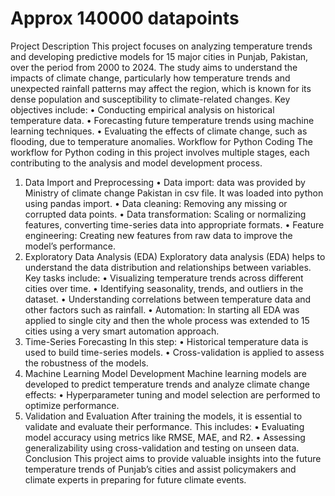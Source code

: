 # Approx 140000 datapoints
Project Description
This project focuses on analyzing temperature trends and developing predictive models for 15 major cities in Punjab, Pakistan, over the period from 2000 to 2024. The study aims to understand the impacts of climate change, particularly how temperature trends and unexpected rainfall patterns may affect the region, which is known for its dense population and susceptibility to climate-related changes.
Key objectives include:
•	Conducting empirical analysis on historical temperature data.
•	Forecasting future temperature trends using machine learning techniques.
•	Evaluating the effects of climate change, such as flooding, due to temperature anomalies.
Workflow for Python Coding
The workflow for Python coding in this project involves multiple stages, each contributing to the analysis and model development process.
1. Data Import and Preprocessing
•	Data import: data was provided by Ministry of climate change Pakistan in csv file. It was loaded into python using pandas import.
•	Data cleaning: Removing any missing or corrupted data points.
•	Data transformation: Scaling or normalizing features, converting time-series data into appropriate formats.
•	Feature engineering: Creating new features from raw data to improve the model’s performance.
2. Exploratory Data Analysis (EDA)
Exploratory data analysis (EDA) helps to understand the data distribution and relationships between variables. Key tasks include:
•	Visualizing temperature trends across different cities over time.
•	Identifying seasonality, trends, and outliers in the dataset.
•	Understanding correlations between temperature data and other factors such as rainfall.
•	Automation: In starting all EDA was applied to single city and then the whole process was extended to 15 cities using a very smart automation approach.
3. Time-Series Forecasting
In this step:
•	Historical temperature data is used to build time-series models.
•	Cross-validation is applied to assess the robustness of the models.
4. Machine Learning Model Development
Machine learning models are developed to predict temperature trends and analyze climate change effects:
•	Hyperparameter tuning and model selection are performed to optimize performance.
5. Validation and Evaluation
After training the models, it is essential to validate and evaluate their performance. This includes:
•	Evaluating model accuracy using metrics like RMSE, MAE, and R2.
•	Assessing generalizability using cross-validation and testing on unseen data.
Conclusion
This project aims to provide valuable insights into the future temperature trends of Punjab’s cities and assist policymakers and climate experts in preparing for future climate events.

